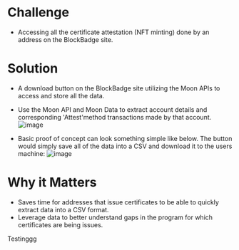 # Challenge
- Accessing all the certificate attestation (NFT minting) done by an address on the BlockBadge site.

# Solution
- A download button on the BlockBadge site utilizing the Moon APIs to access and store all the data.
- Use the Moon API and Moon Data to extract account details and corresponding 'Attest'method transactions made by that account.
![image](https://github.com/0xBcamp/Hobbes-janus-dragon/assets/44200959/20ecc679-e748-4435-8909-5a896fb44a71)

- Basic proof of concept can look something simple like below. The button would simply save all of the data into a CSV and download it to the users machine:
![image](https://github.com/0xBcamp/Hobbes-janus-dragon/assets/44200959/35af4f0b-6824-4997-b881-d76a043830f7)


# Why it Matters
- Saves time for addresses that issue certificates to be able to quickly extract data into a CSV format.
- Leverage data to better understand gaps in the program for which certificates are being issues.

Testinggg
